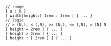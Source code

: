 ```
// range
[ a : b ]
[ width|height:[ 1rem : 3rem ] { ... }
// logic
// > (N,), < (,N), >= [N,), <= (,N], = [N] N
[ height = 2rem ] { ... }
[ height > 2rem ] { ... }
[ height : [ 2rem ] ] { ... }
```
<!--stackedit_data:
eyJoaXN0b3J5IjpbNzg2ODQ2MzAyLC04NTE5MTU2MjcsLTYwMT
Y3Njk1M119
-->